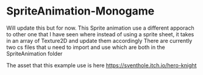 # SpriteAnimation-Monogame

Will update this but for now. This Sprite animation use a different apporach to other one that I have seen where instead of using a sprite sheet, it takes in an array of Texture2D and update them accordingly
There are currently two cs files that u need to import and use which are both in the SpriteAnimation folder

The asset that this example use is here https://sventhole.itch.io/hero-knight
